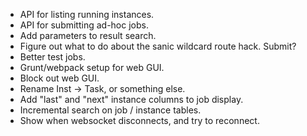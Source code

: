 - API for listing running instances.
- API for submitting ad-hoc jobs.
- Add parameters to result search.
- Figure out what to do about the sanic wildcard route hack.  Submit?
- Better test jobs.
- Grunt/webpack setup for web GUI.
- Block out web GUI.
- Rename Inst -> Task, or something else.
- Add "last" and "next" instance columns to job display.
- Incremental search on job / instance tables.
- Show when websocket disconnects, and try to reconnect.
